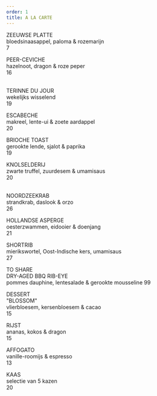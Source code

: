 ```yaml
---
order: 1
title: A LA CARTE
---
```

ZEEUWSE PLATTE\
bloedsinaasappel, paloma & rozemarijn\
7

PEER-CEVICHE\
hazelnoot, dragon & roze peper\
1﻿6

\
TERINNE DU JOUR\
wekelijks wisselend\
19

ESCABECHE\
makreel, lente-ui & zoete aardappel\
20 ﻿

BRIOCHE TOAST\
g﻿erookte lende, sjalot & paprika\
19

KNOLSELDERIJ\
zwarte truffel, zuurdesem & umamisaus\
20

\
NOORDZEEKRAB\
strandkrab, daslook & orzo\
26

HOLLANDSE ASPERGE\
oesterzwammen, eidooier & doenjang\
21

SHORTRIB\
mierikswortel, Oost-Indische kers, umamisaus\
27

TO SHARE\
DRY-AGED BBQ RIB-EYE\
pommes dauphine, lentesalade & gerookte mousseline                                                                99 

DESSERT\
"BLOSSOM"\
vlierbloesem, kersenbloesem & cacao\
1﻿5

RIJST\
ananas, kokos & dragon\
1﻿5

AFFOGATO\
vanille-roomijs & espresso\
13

KAAS\
selectie van 5 kazen\
20